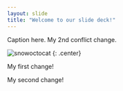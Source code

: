 ```yaml
---
layout: slide
title: "Welcome to our slide deck!"
---
```


Caption here. My 2nd conflict change.

![snowoctocat](https://octodex.github.com/images/snowoctocat.png)
{: .center}

My first change!

My second change!